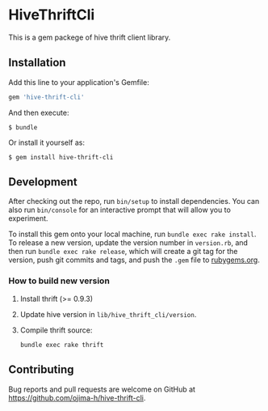 # HiveThriftCli

This is a gem packege of hive thrift client library.

## Installation

Add this line to your application's Gemfile:

```ruby
gem 'hive-thrift-cli'
```

And then execute:

    $ bundle

Or install it yourself as:

    $ gem install hive-thrift-cli

## Development

After checking out the repo, run `bin/setup` to install dependencies. You can also run `bin/console` for an interactive prompt that will allow you to experiment.

To install this gem onto your local machine, run `bundle exec rake install`. To release a new version, update the version number in `version.rb`, and then run `bundle exec rake release`, which will create a git tag for the version, push git commits and tags, and push the `.gem` file to [rubygems.org](https://rubygems.org).

### How to build new version

1. Install thrift (>= 0.9.3)

2. Update hive version in `lib/hive_thrift_cli/version`.

3. Compile thrift source:

    ```
    bundle exec rake thrift
    ```

## Contributing

Bug reports and pull requests are welcome on GitHub at https://github.com/ojima-h/hive-thrift-cli.

